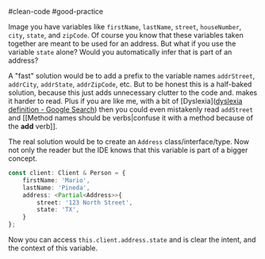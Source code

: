 #clean-code  #good-practice 

Image you have variables like `firstName`, `lastName`, `street`, `houseNumber`, `city`, `state`, and `zipCode`. Of course you know that these variables taken together are meant to be used for an address. But what if you use the variable `state` alone? Would you automatically infer that is part of an address? 

A "fast" solution would be to add a prefix to the variable names `addrStreet`, `addrCity`, `addrState`, `addrZipCode`, etc. But to be honest this is a half-baked solution, because this just adds unnecessary clutter to the code and. makes it harder to read. Plus if you are like me, with a bit of [Dyslexia]([dyslexia definition - Google Search](https://www.google.com/search?q=dyslexia+definition&oq=dislexia+&gs_lcrp=EgZjaHJvbWUqEAgBEAAYkQIYsQMYgAQYigUyBggAEEUYOTIQCAEQABiRAhixAxiABBiKBTIQCAIQABiRAhixAxiABBiKBTIQCAMQABiRAhixAxiABBiKBTINCAQQABiRAhiABBiKBTIJCAUQABgKGIAEMgkIBhAAGAoYgAQyDAgHEAAYFBiHAhiABDIHCAgQABiABNIBCDQ0ODRqMGo5qAIAsAIB&sourceid=chrome&ie=UTF-8))  then you could even mistakenly read `addStreet` and [[Method names should be verbs|confuse it with a method because of the **add** verb]].


The real solution would be to create an `Address` class/interface/type. Now not only the reader but the IDE knows that this variable is part of a bigger concept. 

```typescript
const client: Client & Person = {
	firstName: 'Mario',
	lastName: 'Pineda',
	address: <Partial<Address>>{
		street: '123 North Street',
		state: 'TX',
	}
};
```

Now you can access `this.client.address.state` and is clear the intent, and the context of this variable.
